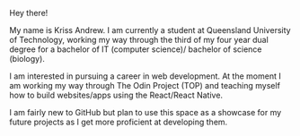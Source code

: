 Hey there!

My name is Kriss Andrew. I am currently a student at Queensland University of Technology, working my way through the third of my four year dual degree for a bachelor of IT (computer science)/ bachelor of science (biology).

I am interested in pursuing a career in web development. At the moment I am working my way through The Odin Project (TOP) and teaching myself how to build websites/apps using the React/React Native.

I am fairly new to GitHub but plan to use this space as a showcase for my future projects as I get more proficient at developing them. 

<!---
KrissAndrew/KrissAndrew is a ✨ special ✨ repository because its `README.md` (this file) appears on your GitHub profile.
You can click the Preview link to take a look at your changes.
--->

